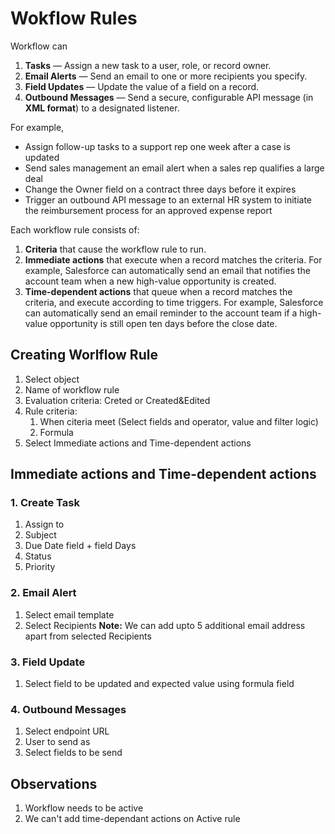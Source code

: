 # Wokflow Rules

Workflow can

1. **Tasks** — Assign a new task to a user, role, or record owner.
2. **Email Alerts** — Send an email to one or more recipients you specify.
3. **Field Updates** — Update the value of a field on a record.
4. **Outbound Messages** — Send a secure, configurable API message (in **XML format**) to a designated listener.

For example,

- Assign follow-up tasks to a support rep one week after a case is updated
- Send sales management an email alert when a sales rep qualifies a large deal
- Change the Owner field on a contract three days before it expires
- Trigger an outbound API message to an external HR system to initiate the reimbursement process for an approved expense report

Each workflow rule consists of:

1. **Criteria** that cause the workflow rule to run.
2. **Immediate actions** that execute when a record matches the criteria. For example, Salesforce can automatically send an email that notifies the account team when a new high-value opportunity is created.
3. **Time-dependent actions** that queue when a record matches the criteria, and execute according to time triggers. For example, Salesforce can automatically send an email reminder to the account team if a high-value opportunity is still open ten days before the close date.

## Creating Worlflow Rule

1. Select object
2. Name of workflow rule
3. Evaluation criteria: Creted or Created&Edited
4. Rule criteria:
    1. When citeria meet (Select fields and operator, value and filter logic)
    2. Formula
5. Select Immediate actions and Time-dependent actions

## Immediate actions and Time-dependent actions

### 1. Create Task

1. Assign to
2. Subject
3. Due Date field + field Days
4. Status
5. Priority

### 2. Email Alert

1. Select email template
2. Select Recipients **Note:** We can add upto 5 additional email address apart from selected Recipients

### 3. Field Update

1. Select field to be updated and expected value using formula field

### 4. Outbound Messages

1. Select endpoint URL
2. User to send as 
3. Select fields to be send

## Observations

1. Workflow needs to be active
2. We can't add time-dependant actions on Active rule
